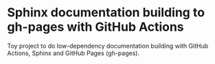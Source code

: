 
Sphinx documentation building to gh-pages with GitHub Actions
====================================================================


Toy project to do low-dependency documentation building
with GitHub Actions, Sphinx and GitHub Pages (gh-pages).

